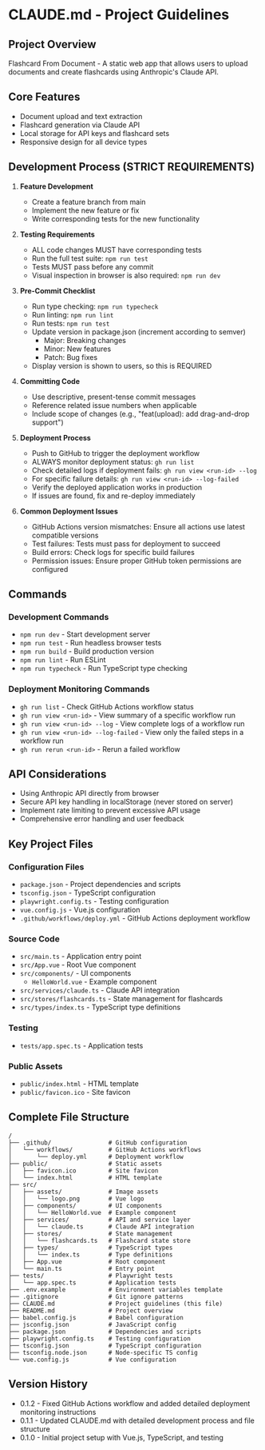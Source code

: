 # CLAUDE.md - Project Guidelines

## Project Overview
Flashcard From Document - A static web app that allows users to upload documents and create flashcards using Anthropic's Claude API.

## Core Features
- Document upload and text extraction
- Flashcard generation via Claude API
- Local storage for API keys and flashcard sets
- Responsive design for all device types

## Development Process (STRICT REQUIREMENTS)

1. **Feature Development**
   - Create a feature branch from main
   - Implement the new feature or fix
   - Write corresponding tests for the new functionality

2. **Testing Requirements**
   - ALL code changes MUST have corresponding tests
   - Run the full test suite: `npm run test`
   - Tests MUST pass before any commit
   - Visual inspection in browser is also required: `npm run dev`

3. **Pre-Commit Checklist**
   - Run type checking: `npm run typecheck`
   - Run linting: `npm run lint`
   - Run tests: `npm run test`
   - Update version in package.json (increment according to semver)
     - Major: Breaking changes
     - Minor: New features
     - Patch: Bug fixes
   - Display version is shown to users, so this is REQUIRED

4. **Committing Code**
   - Use descriptive, present-tense commit messages
   - Reference related issue numbers when applicable
   - Include scope of changes (e.g., "feat(upload): add drag-and-drop support")

5. **Deployment Process**
   - Push to GitHub to trigger the deployment workflow
   - ALWAYS monitor deployment status: `gh run list`
   - Check detailed logs if deployment fails: `gh run view <run-id> --log`
   - For specific failure details: `gh run view <run-id> --log-failed`
   - Verify the deployed application works in production
   - If issues are found, fix and re-deploy immediately
   
6. **Common Deployment Issues**
   - GitHub Actions version mismatches: Ensure all actions use latest compatible versions
   - Test failures: Tests must pass for deployment to succeed
   - Build errors: Check logs for specific build failures
   - Permission issues: Ensure proper GitHub token permissions are configured

## Commands

### Development Commands
- `npm run dev` - Start development server
- `npm run test` - Run headless browser tests
- `npm run build` - Build production version
- `npm run lint` - Run ESLint
- `npm run typecheck` - Run TypeScript type checking

### Deployment Monitoring Commands
- `gh run list` - Check GitHub Actions workflow status
- `gh run view <run-id>` - View summary of a specific workflow run
- `gh run view <run-id> --log` - View complete logs of a workflow run
- `gh run view <run-id> --log-failed` - View only the failed steps in a workflow run
- `gh run rerun <run-id>` - Rerun a failed workflow

## API Considerations
- Using Anthropic API directly from browser
- Secure API key handling in localStorage (never stored on server)
- Implement rate limiting to prevent excessive API usage
- Comprehensive error handling and user feedback

## Key Project Files

### Configuration Files
- `package.json` - Project dependencies and scripts
- `tsconfig.json` - TypeScript configuration
- `playwright.config.ts` - Testing configuration
- `vue.config.js` - Vue.js configuration
- `.github/workflows/deploy.yml` - GitHub Actions deployment workflow

### Source Code
- `src/main.ts` - Application entry point
- `src/App.vue` - Root Vue component
- `src/components/` - UI components
  - `HelloWorld.vue` - Example component
- `src/services/claude.ts` - Claude API integration
- `src/stores/flashcards.ts` - State management for flashcards
- `src/types/index.ts` - TypeScript type definitions

### Testing
- `tests/app.spec.ts` - Application tests

### Public Assets
- `public/index.html` - HTML template
- `public/favicon.ico` - Site favicon

## Complete File Structure
```
/
├── .github/                # GitHub configuration
│   └── workflows/          # GitHub Actions workflows
│       └── deploy.yml      # Deployment workflow
├── public/                 # Static assets
│   ├── favicon.ico         # Site favicon
│   └── index.html          # HTML template
├── src/
│   ├── assets/             # Image assets
│   │   └── logo.png        # Vue logo
│   ├── components/         # UI components
│   │   └── HelloWorld.vue  # Example component
│   ├── services/           # API and service layer
│   │   └── claude.ts       # Claude API integration
│   ├── stores/             # State management
│   │   └── flashcards.ts   # Flashcard state store
│   ├── types/              # TypeScript types
│   │   └── index.ts        # Type definitions
│   ├── App.vue             # Root component
│   └── main.ts             # Entry point
├── tests/                  # Playwright tests
│   └── app.spec.ts         # Application tests
├── .env.example            # Environment variables template
├── .gitignore              # Git ignore patterns
├── CLAUDE.md               # Project guidelines (this file)
├── README.md               # Project overview
├── babel.config.js         # Babel configuration
├── jsconfig.json           # JavaScript config
├── package.json            # Dependencies and scripts
├── playwright.config.ts    # Testing configuration
├── tsconfig.json           # TypeScript configuration
├── tsconfig.node.json      # Node-specific TS config
└── vue.config.js           # Vue configuration
```

## Version History
- 0.1.2 - Fixed GitHub Actions workflow and added detailed deployment monitoring instructions
- 0.1.1 - Updated CLAUDE.md with detailed development process and file structure
- 0.1.0 - Initial project setup with Vue.js, TypeScript, and testing